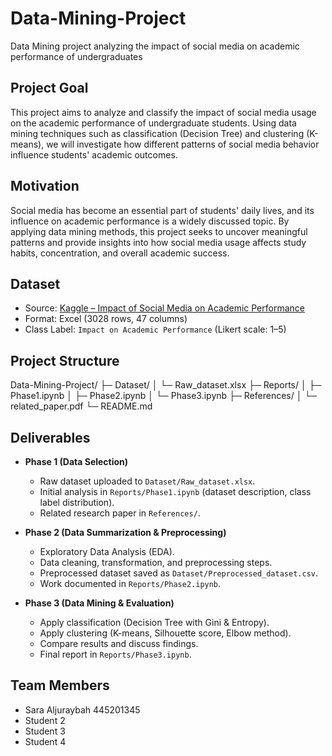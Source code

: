 # Data-Mining-Project
Data Mining project analyzing the impact of social media on academic performance of undergraduates

## Project Goal
This project aims to analyze and classify the impact of social media usage on the academic performance of undergraduate students. Using data mining techniques such as classification (Decision Tree) and clustering (K-means), we will investigate how different patterns of social media behavior influence students' academic outcomes.

## Motivation
Social media has become an essential part of students' daily lives, and its influence on academic performance is a widely discussed topic. By applying data mining methods, this project seeks to uncover meaningful patterns and provide insights into how social media usage affects study habits, concentration, and overall academic success.

## Dataset
- Source: [Kaggle – Impact of Social Media on Academic Performance](https://www.kaggle.com/datasets/aderonkeayobami/impact-of-social-media-on-academic-performances)  
- Format: Excel (3028 rows, 47 columns)  
- Class Label: `Impact on Academic Performance` (Likert scale: 1–5)  

## Project Structure
Data-Mining-Project/
├─ Dataset/
│ └─ Raw_dataset.xlsx
├─ Reports/
│ ├─ Phase1.ipynb
│ ├─ Phase2.ipynb
│ └─ Phase3.ipynb
├─ References/
│ └─ related_paper.pdf
└─ README.md

## Deliverables

- **Phase 1 (Data Selection)**  
  - Raw dataset uploaded to `Dataset/Raw_dataset.xlsx`.  
  - Initial analysis in `Reports/Phase1.ipynb` (dataset description, class label distribution).  
  - Related research paper in `References/`.  

- **Phase 2 (Data Summarization & Preprocessing)**  
  - Exploratory Data Analysis (EDA).  
  - Data cleaning, transformation, and preprocessing steps.  
  - Preprocessed dataset saved as `Dataset/Preprocessed_dataset.csv`.  
  - Work documented in `Reports/Phase2.ipynb`.  

- **Phase 3 (Data Mining & Evaluation)**  
  - Apply classification (Decision Tree with Gini & Entropy).  
  - Apply clustering (K-means, Silhouette score, Elbow method).  
  - Compare results and discuss findings.  
  - Final report in `Reports/Phase3.ipynb`.  

## Team Members
- Sara Aljuraybah 445201345 
- Student 2  
- Student 3  
- Student 4  

